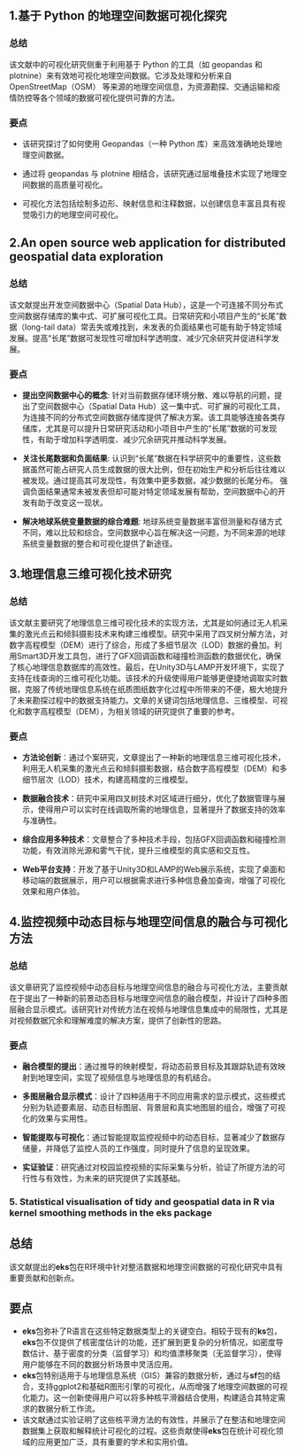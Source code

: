 ## 1.基于 Python 的地理空间数据可视化探究

### 总结

该文献中的可视化研究侧重于利用基于 Python 的工具（如 geopandas 和 plotnine）来有效地可视化地理空间数据。它涉及处理和分析来自 OpenStreetMap（OSM） 等来源的地理空间信息，为资源勘探、交通运输和疫情防控等各个领域的数据可视化提供可靠的方法。

### 要点

* 该研究探讨了如何使用 Geopandas（一种 Python 库）来高效准确地处理地理空间数据。

* 通过将 geopandas 与 plotnine 相结合，该研究通过层堆叠技术实现了地理空间数据的高质量可视化。

* 可视化方法包括绘制多边形、映射信息和注释数据，以创建信息丰富且具有视觉吸引力的地理空间可视化。

## 2.An open source web application for distributed geospatial data exploration

### 总结

该文献提出开发空间数据中心（Spatial Data Hub），这是一个可连接不同分布式空间数据存储库的集中式、可扩展可视化工具。日常研究和小项目产生的“长尾”数据（long-tail data）常丢失或难找到，未发表的负面结果也可能有助于特定领域发展。提高“长尾”数据可发现性可增加科学透明度、减少冗余研究并促进科学发展。

### 要点

* **提出空间数据中心的概念**:  针对当前数据存储环境分散、难以导航的问题，提出了空间数据中心（Spatial Data Hub）这一集中式、可扩展的可视化工具，为连接不同的分布式空间数据存储库提供了解决方案。该工具能够连接各类存储库，尤其是可以提升日常研究活动和小项目中产生的“长尾”数据的可发现性，有助于增加科学透明度、减少冗余研究并推动科学发展。

* **关注长尾数据和负面结果**:  认识到“长尾”数据在科学研究中的重要性，这些数据虽然可能占研究人员生成数据的很大比例，但在初始生产和分析后往往难以被发现。通过提高其可发现性，有效集中更多数据，减少数据的长尾分布。 强调负面结果通常未被发表但却可能对特定领域发展有帮助，空间数据中心的开发有助于改变这一现状。

* **解决地球系统变量数据的综合难题**:  地球系统变量数据丰富但测量和存储方式不同，难以比较和综合。空间数据中心旨在解决这一问题，为不同来源的地球系统变量数据的整合和可视化提供了新途径。

## 3.地理信息三维可视化技术研究

### 总结

该文献主要研究了地理信息三维可视化技术的实现方法，尤其是如何通过无人机采集的激光点云和倾斜摄影技术来构建三维模型。研究中采用了四叉树分解方法，对数字高程模型（DEM）进行了综合，形成了多细节层次（LOD）数据的叠加。利用Smart3D开发工具包，进行了GFX回调函数和碰撞检测函数的数据优化，确保了核心地理信息数据库的高效性。最后，在Unity3D与LAMP开发环境下，实现了支持在线查询的三维可视化功能。该技术的升级使得用户能够更便捷地调取实时数据，克服了传统地理信息系统在纸质图纸数字化过程中所带来的不便，极大地提升了未来勘探过程中的数据支持能力。文章的关键词包括地理信息、三维模型、可视化和数字高程模型（DEM），为相关领域的研究提供了重要的参考。

### 要点

* **方法论创新**：通过个案研究，文章提出了一种新的地理信息三维可视化技术，利用无人机采集的激光点云和倾斜摄影数据，结合数字高程模型（DEM）和多细节层次（LOD）技术，构建高精度的三维模型。

* **数据融合技术**：研究中采用四叉树技术对区域进行细分，优化了数据管理与展示，使得用户可以实时在线调取所需的地理信息，显著提升了数据支持的效率与准确性。

* **综合应用多种技术**：文章整合了多种技术手段，包括GFX回调函数和碰撞检测功能，有效消除光源和雾气干扰，提升三维模型的真实感和交互性。

* **Web平台支持**：开发了基于Unity3D和LAMP的Web展示系统，实现了桌面和移动端的数据展示，用户可以根据需求进行多种信息叠加查询，增强了可视化效果和用户体验。

## 4.监控视频中动态目标与地理空间信息的融合与可视化方法

### 总结

该文章研究了监控视频中动态目标与地理空间信息的融合与可视化方法，主要贡献在于提出了一种新的前景动态目标与地理空间信息的融合模型，并设计了四种多图层融合显示模式。该研究针对传统方法在视频与地理信息集成中的局限性，尤其是对视频数据冗余和理解难度的解决方案，提供了创新性的思路。

### 要点

* **融合模型的提出**：通过推导的映射模型，将动态前景目标及其跟踪轨迹有效映射到地理空间，实现了视频信息与地理信息的有机结合。

* **多图层融合显示模式**：设计了四种适用于不同应用需求的显示模式，这些模式分别为轨迹要素层、动态目标图层、背景层和真实地图层的组合，增强了可视化的效果与实用性。

* **智能提取与可视化**：通过智能提取监控视频中的动态目标，显著减少了数据存储量，并降低了监控人员的工作强度，同时提升了信息的呈现效果。

* **实证验证**：研究通过对校园监控视频的实际采集与分析，验证了所提方法的可行性与有效性，为未来的研究提供了实践基础。

### 5. Statistical visualisation of tidy and geospatial data in R via kernel smoothing methods in the eks package

## 总结

该文献提出的**eks**包在R环境中针对整洁数据和地理空间数据的可视化研究中具有重要贡献和创新点。

## 要点

* **eks**包弥补了R语言在这些特定数据类型上的关键空白。相较于现有的**ks**包，**eks**包不仅提供了核密度估计的功能，还扩展到更复杂的分析情况，如密度导数估计、基于密度的分类（监督学习）和均值漂移聚类（无监督学习），使得用户能够在不同的数据分析场景中灵活应用。
* **eks**包特别适用于与地理信息系统（GIS）兼容的数据分析，通过与**sf**包的结合，支持ggplot2和基础R图形引擎的可视化，从而增强了地理空间数据的可视化能力。这一创新使得用户可以将多种核平滑器结合使用，构建适合其特定需求的数据分析工作流。
* 该文献通过实验证明了这些核平滑方法的有效性，并展示了在整洁和地理空间数据集上获取和解释统计可视化的过程。这些贡献使得**eks**包在统计可视化领域的应用更加广泛，具有重要的学术和实用价值。
